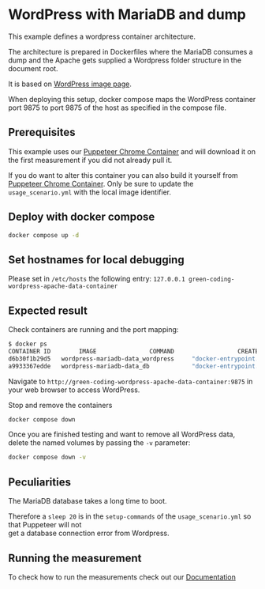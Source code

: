 # WordPress with MariaDB and dump

This example defines a wordpress container architecture.

The architecture is prepared in Dockerfiles where the MariaDB consumes a dump
and the Apache gets supplied a Wordpress folder structure in the document root.

It is based on [WordPress image page](https://hub.docker.com/_/wordpress).

When deploying this setup, docker compose maps the WordPress container port 9875 to
port 9875 of the host as specified in the compose file.

## Prerequisites

This example uses our [Puppeteer Chrome Container](https://hub.docker.com/r/greencoding/puppeteer-chrome) and will download
it on the first measurement if you did not already pull it.

If you do want to alter this container you can also build it yourself from [Puppeteer Chrome Container](https://github.com/green-coding-berlin/example-applications/tree/main/puppeteer-chrome).
Only be sure to update the `usage_scenario.yml` with the local image identifier.

## Deploy with docker compose

``` bash
docker compose up -d
```

## Set hostnames for local debugging

Please set in `/etc/hosts` the following entry:
`127.0.0.1 green-coding-wordpress-apache-data-container`

## Expected result

Check containers are running and the port mapping:

``` bash
$ docker ps
CONTAINER ID        IMAGE               COMMAND                  CREATED             STATUS              PORTS                 NAMES
d6b30f1b29d5   wordpress-mariadb-data_wordpress     "docker-entrypoint.s…"   49 seconds ago   Up 31 seconds   80/tcp, 0.0.0.0:9875->9875/tcp, :::9875->9875/tcp   green-coding-wordpress-apache-data-container
a9933367edde   wordpress-mariadb-data_db            "docker-entrypoint.s…"   49 seconds ago   Up 31 seconds   3306/tcp                                            green-coding-wordpress-mariadb-data-container
```

Navigate to `http://green-coding-wordpress-apache-data-container:9875` in your web browser to access WordPress.

Stop and remove the containers

``` bash
docker compose down
```

Once you are finished testing and want to remove all WordPress data, delete the named volumes by passing the `-v` parameter:

``` bash
docker compose down -v
```

## Peculiarities

The MariaDB database takes a long time to boot.

Therefore a `sleep 20` is in the `setup-commands` of the `usage_scenario.yml` so that Puppeteer will not  
get a database connection error from Wordpress.

## Running the measurement

To check how to run the measurements check out our [Documentation](https://docs.green-coding.org)

